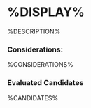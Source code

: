 # %DISPLAY%

%DESCRIPTION%

### Considerations:

%CONSIDERATIONS%

### Evaluated Candidates

%CANDIDATES%
